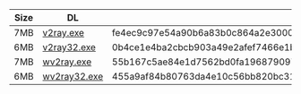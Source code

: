 |    Size   |     DL  | sha512sum |
|  ---  |  ---  |  ---  |
| 7MB | [v2ray.exe](https://cdn.jsdelivr.net/gh/googleians/v2ray-core@main/v2ray.exe) | fe4ec9c97e54a90b6a83b0c864a2e3000af27ff10339b454a45cf04cbf69d1c85267c4122353efd4a57a22fe5f2e7044988d62fd0f980c1015358aa5c579faea |
| 6MB | [v2ray32.exe](https://cdn.jsdelivr.net/gh/googleians/v2ray-core@main/v2ray32.exe) | 0b4ce1e4ba2cbcb903a49e2afef7466e1b01cf78053b397ed6386cca2e19ab0b1b71fe78603aab0a7daf9f828306de4fff435f636bf26ff472b2f68e32a3a361 |
| 7MB | [wv2ray.exe](https://cdn.jsdelivr.net/gh/googleians/v2ray-core@main/wv2ray.exe) | 55b167c5ae84e1d7562bd0fa1968790975d287e6a24d57b1b93fe24cc7dde8e92ab4f0a838ae1239d210debf384770e2cfaf14a27418730d4362481d842d54f0 |
| 6MB | [wv2ray32.exe](https://cdn.jsdelivr.net/gh/googleians/v2ray-core@main/wv2ray32.exe) | 455a9af84b80763da4e10c56bb820bc310c921e132f9d8d26b02a968157ff1753f91a949e36c8e9e0b69e83358bc751c010f11a28b77fe9bd6c6e136ad4b6594 |
